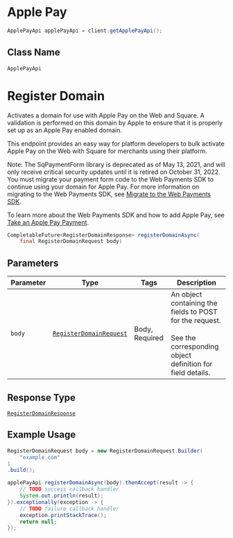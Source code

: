 # Apple Pay

```java
ApplePayApi applePayApi = client.getApplePayApi();
```

## Class Name

`ApplePayApi`


# Register Domain

Activates a domain for use with Apple Pay on the Web and Square. A validation
is performed on this domain by Apple to ensure that it is properly set up as
an Apple Pay enabled domain.

This endpoint provides an easy way for platform developers to bulk activate
Apple Pay on the Web with Square for merchants using their platform.

Note: The SqPaymentForm library is deprecated as of May 13, 2021, and will only receive critical security updates until it is retired on October 31, 2022.
You must migrate your payment form code to the Web Payments SDK to continue using your domain for Apple Pay. For more information on migrating to the Web Payments SDK, see [Migrate to the Web Payments SDK](https://developer.squareup.com/docs/web-payments/migrate).

To learn more about the Web Payments SDK and how to add Apple Pay, see [Take an Apple Pay Payment](https://developer.squareup.com/docs/web-payments/apple-pay).

```java
CompletableFuture<RegisterDomainResponse> registerDomainAsync(
    final RegisterDomainRequest body)
```

## Parameters

| Parameter | Type | Tags | Description |
|  --- | --- | --- | --- |
| `body` | [`RegisterDomainRequest`](../../doc/models/register-domain-request.md) | Body, Required | An object containing the fields to POST for the request.<br><br>See the corresponding object definition for field details. |

## Response Type

[`RegisterDomainResponse`](../../doc/models/register-domain-response.md)

## Example Usage

```java
RegisterDomainRequest body = new RegisterDomainRequest.Builder(
    "example.com"
)
.build();

applePayApi.registerDomainAsync(body).thenAccept(result -> {
    // TODO success callback handler
    System.out.println(result);
}).exceptionally(exception -> {
    // TODO failure callback handler
    exception.printStackTrace();
    return null;
});
```

